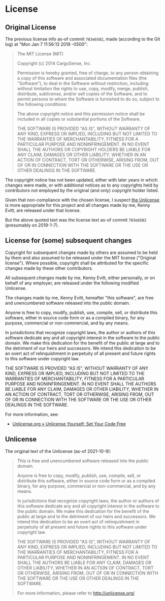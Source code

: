 # License

## Original License

The previous license info as-of commit `783eb582`, made (according to the Git log) at
"Mon Jan 7 11:56:13 2019 -0500":

> The MIT License (MIT)
> 
> Copyright (c) 2014 CargoSense, Inc.
> 
> Permission is hereby granted, free of charge, to any person obtaining a copy
> of this software and associated documentation files (the "Software"), to deal
> in the Software without restriction, including without limitation the rights
> to use, copy, modify, merge, publish, distribute, sublicense, and/or sell
> copies of the Software, and to permit persons to whom the Software is
> furnished to do so, subject to the following conditions:
> 
> The above copyright notice and this permission notice shall be included in
> all copies or substantial portions of the Software.
> 
> THE SOFTWARE IS PROVIDED "AS IS", WITHOUT WARRANTY OF ANY KIND, EXPRESS OR
> IMPLIED, INCLUDING BUT NOT LIMITED TO THE WARRANTIES OF MERCHANTABILITY,
> FITNESS FOR A PARTICULAR PURPOSE AND NONINFRINGEMENT. IN NO EVENT SHALL THE
> AUTHORS OR COPYRIGHT HOLDERS BE LIABLE FOR ANY CLAIM, DAMAGES OR OTHER
> LIABILITY, WHETHER IN AN ACTION OF CONTRACT, TORT OR OTHERWISE, ARISING FROM,
> OUT OF OR IN CONNECTION WITH THE SOFTWARE OR THE USE OR OTHER DEALINGS IN
> THE SOFTWARE.

The copyright notice has not been updated, either with later years in which changes were made, or
with additional notices as to any copyrights held by contributors not employed by the original
(and only) copyright holder listed.
    
Given that non-compliance with the chosen license, I suspect [the Unlicense](https://unlicense.org/)
is more appropriate for this project and all changes made by me, Kenny Evitt, are released under
that license.

But the above quoted text was the license text as-of commit `783eb582` (presumably on 2019-1-7).

## License for (some) subsequent changes

Copyright for subsequent changes made by others are assumed to be held by them and also assumed to
be released under the MIT license ("Original license"). Where possible, copyright shall be
attributed for the specific changes made by these other contributors.

All subsequent *changes* made by me, Kenny Evitt, either personally, or on behalf of any employer,
are released under the following modified Unlicense.

The changes made by me, Kenny Evitt, hereafter "this software", are free and unencumbered software
released into the public domain.

Anyone is free to copy, modify, publish, use, compile, sell, or
distribute this software, either in source code form or as a compiled
binary, for any purpose, commercial or non-commercial, and by any
means.

In jurisdictions that recognize copyright laws, the author or authors
of this software dedicate any and all copyright interest in the
software to the public domain. We make this dedication for the benefit
of the public at large and to the detriment of our heirs and
successors. We intend this dedication to be an overt act of
relinquishment in perpetuity of all present and future rights to this
software under copyright law.

THE SOFTWARE IS PROVIDED "AS IS", WITHOUT WARRANTY OF ANY KIND,
EXPRESS OR IMPLIED, INCLUDING BUT NOT LIMITED TO THE WARRANTIES OF
MERCHANTABILITY, FITNESS FOR A PARTICULAR PURPOSE AND NONINFRINGEMENT.
IN NO EVENT SHALL THE AUTHORS BE LIABLE FOR ANY CLAIM, DAMAGES OR
OTHER LIABILITY, WHETHER IN AN ACTION OF CONTRACT, TORT OR OTHERWISE,
ARISING FROM, OUT OF OR IN CONNECTION WITH THE SOFTWARE OR THE USE OR
OTHER DEALINGS IN THE SOFTWARE.

For more information, see:

- [Unlicense.org » Unlicense Yourself: Set Your Code Free](https://unlicense.org/)

## Unlicense

The original text of the Unlicense (as-of 2021-10-9):
    
> This is free and unencumbered software released into the public domain.
> 
> Anyone is free to copy, modify, publish, use, compile, sell, or
> distribute this software, either in source code form or as a compiled
> binary, for any purpose, commercial or non-commercial, and by any
> means.
> 
> In jurisdictions that recognize copyright laws, the author or authors
> of this software dedicate any and all copyright interest in the
> software to the public domain. We make this dedication for the benefit
> of the public at large and to the detriment of our heirs and
> successors. We intend this dedication to be an overt act of
> relinquishment in perpetuity of all present and future rights to this
> software under copyright law.
> 
> THE SOFTWARE IS PROVIDED "AS IS", WITHOUT WARRANTY OF ANY KIND,
> EXPRESS OR IMPLIED, INCLUDING BUT NOT LIMITED TO THE WARRANTIES OF
> MERCHANTABILITY, FITNESS FOR A PARTICULAR PURPOSE AND NONINFRINGEMENT.
> IN NO EVENT SHALL THE AUTHORS BE LIABLE FOR ANY CLAIM, DAMAGES OR
> OTHER LIABILITY, WHETHER IN AN ACTION OF CONTRACT, TORT OR OTHERWISE,
> ARISING FROM, OUT OF OR IN CONNECTION WITH THE SOFTWARE OR THE USE OR
> OTHER DEALINGS IN THE SOFTWARE.
> 
> For more information, please refer to <http://unlicense.org/>

